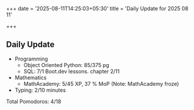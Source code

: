 +++
date = '2025-08-11T14:25:03+05:30'
title = 'Daily Update for 2025 08 11'

+++

## Daily Update

- Programming
  - Object Oriented Python: 85/375 pg
  - SQL: 7/1 Boot.dev lessons. chapter 2/11
- Mathematics
  - MathAcademy: 5/45 XP, 37 % MoP (Note: MathAcademy froze)
- Typing: 2/10 minutes

Total Pomodoros: 4/18
